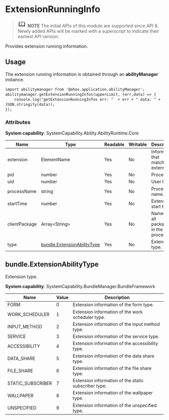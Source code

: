 # ExtensionRunningInfo

> ![icon-note.gif](public_sys-resources/icon-note.gif) **NOTE**
> The initial APIs of this module are supported since API 8. Newly added APIs will be marked with a superscript to indicate their earliest API version.


Provides extension running information.


## Usage


The extension running information is obtained through an **abilityManager** instance.



```
import abilitymanager from '@ohos.application.abilityManager';
abilitymanager.getExtensionRunningInfos(upperLimit, (err,data) => { 
    console.log("getExtensionRunningInfos err: "  + err + " data: " + JSON.stringify(data));
});
```


### Attributes

**System capability**: SystemCapability.Ability.AbilityRuntime.Core

  | Name| Type| Readable| Writable| Description| 
| -------- | -------- | -------- | -------- | -------- |
| extension | ElementName | Yes| No| Information that matches an extension.| 
| pid | number | Yes| No| Process ID.| 
| uid | number | Yes| No| User ID.| 
| processName | string | Yes| No| Process name.| 
| startTime | number | Yes| No| Extension start time.| 
| clientPackage | Array&lt;String&gt; | Yes| No| Names of all packages in the process.| 
| type | [bundle.ExtensionAbilityType](#bundle-extensionabilitytype) | Yes| No| Extension type.| 


## bundle.ExtensionAbilityType

Extension type.

**System capability**: SystemCapability.BundleManager.BundleFramework

  | Name| Value| Description| 
| -------- | -------- | -------- |
| FORM | 0 | Extension information of the form type. | 
| WORK_SCHEDULER | 1 | Extension information of the work scheduler type. | 
| INPUT_METHOD | 2 | Extension information of the input method type. | 
| SERVICE | 3 | Extension information of the service type. | 
| ACCESSIBILITY | 4 | Extension information of the accessibility type. | 
| DATA_SHARE | 5 | Extension information of the data share type. | 
| FILE_SHARE | 6 | Extension information of the file share type. | 
| STATIC_SUBSCRIBER | 7 | Extension information of the static subscriber type. | 
| WALLPAPER | 8 | Extension information of the wallpaper type. | 
| UNSPECIFIED | 9 | Extension information of the unspecified type. | 
